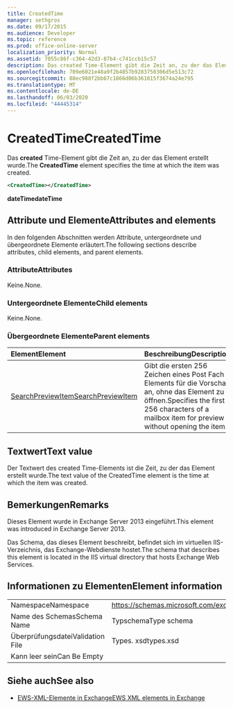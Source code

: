 ```yaml
---
title: CreatedTime
manager: sethgros
ms.date: 09/17/2015
ms.audience: Developer
ms.topic: reference
ms.prod: office-online-server
localization_priority: Normal
ms.assetid: 7055c86f-c364-42d3-87b4-c741ccb15c57
description: Das created Time-Element gibt die Zeit an, zu der das Element erstellt wurde.
ms.openlocfilehash: 709e6021e48a9f2b4857b9283750306d5e513c72
ms.sourcegitcommit: 88ec988f2bb67c1866d06b361615f3674a24e795
ms.translationtype: MT
ms.contentlocale: de-DE
ms.lasthandoff: 06/03/2020
ms.locfileid: "44445314"
---
```

# <a name="createdtime"></a><span data-ttu-id="f55b3-103">CreatedTime</span><span class="sxs-lookup"><span data-stu-id="f55b3-103">CreatedTime</span></span>

<span data-ttu-id="f55b3-104">Das **created** Time-Element gibt die Zeit an, zu der das Element erstellt wurde.</span><span class="sxs-lookup"><span data-stu-id="f55b3-104">The **CreatedTime** element specifies the time at which the item was created.</span></span> 
  
```xml
<CreatedTime></CreatedTime>
```

 <span data-ttu-id="f55b3-105">**dateTime**</span><span class="sxs-lookup"><span data-stu-id="f55b3-105">**dateTime**</span></span>
## <a name="attributes-and-elements"></a><span data-ttu-id="f55b3-106">Attribute und Elemente</span><span class="sxs-lookup"><span data-stu-id="f55b3-106">Attributes and elements</span></span>

<span data-ttu-id="f55b3-107">In den folgenden Abschnitten werden Attribute, untergeordnete und übergeordnete Elemente erläutert.</span><span class="sxs-lookup"><span data-stu-id="f55b3-107">The following sections describe attributes, child elements, and parent elements.</span></span>
  
### <a name="attributes"></a><span data-ttu-id="f55b3-108">Attribute</span><span class="sxs-lookup"><span data-stu-id="f55b3-108">Attributes</span></span>

<span data-ttu-id="f55b3-109">Keine.</span><span class="sxs-lookup"><span data-stu-id="f55b3-109">None.</span></span>
  
### <a name="child-elements"></a><span data-ttu-id="f55b3-110">Untergeordnete Elemente</span><span class="sxs-lookup"><span data-stu-id="f55b3-110">Child elements</span></span>

<span data-ttu-id="f55b3-111">Keine.</span><span class="sxs-lookup"><span data-stu-id="f55b3-111">None.</span></span>
  
### <a name="parent-elements"></a><span data-ttu-id="f55b3-112">Übergeordnete Elemente</span><span class="sxs-lookup"><span data-stu-id="f55b3-112">Parent elements</span></span>

|<span data-ttu-id="f55b3-113">**Element**</span><span class="sxs-lookup"><span data-stu-id="f55b3-113">**Element**</span></span>|<span data-ttu-id="f55b3-114">**Beschreibung**</span><span class="sxs-lookup"><span data-stu-id="f55b3-114">**Description**</span></span>|
|:-----|:-----|
|[<span data-ttu-id="f55b3-115">SearchPreviewItem</span><span class="sxs-lookup"><span data-stu-id="f55b3-115">SearchPreviewItem</span></span>](searchpreviewitem.md) <br/> |<span data-ttu-id="f55b3-116">Gibt die ersten 256 Zeichen eines Post Fach Elements für die Vorschau an, ohne das Element zu öffnen.</span><span class="sxs-lookup"><span data-stu-id="f55b3-116">Specifies the first 256 characters of a mailbox item for preview without opening the item.</span></span>  <br/> |
   
## <a name="text-value"></a><span data-ttu-id="f55b3-117">Textwert</span><span class="sxs-lookup"><span data-stu-id="f55b3-117">Text value</span></span>

<span data-ttu-id="f55b3-118">Der Textwert des created Time-Elements ist die Zeit, zu der das Element erstellt wurde.</span><span class="sxs-lookup"><span data-stu-id="f55b3-118">The text value of the CreatedTime element is the time at which the item was created.</span></span> 
  
## <a name="remarks"></a><span data-ttu-id="f55b3-119">Bemerkungen</span><span class="sxs-lookup"><span data-stu-id="f55b3-119">Remarks</span></span>

<span data-ttu-id="f55b3-120">Dieses Element wurde in Exchange Server 2013 eingeführt.</span><span class="sxs-lookup"><span data-stu-id="f55b3-120">This element was introduced in Exchange Server 2013.</span></span>
  
<span data-ttu-id="f55b3-121">Das Schema, das dieses Element beschreibt, befindet sich im virtuellen IIS-Verzeichnis, das Exchange-Webdienste hostet.</span><span class="sxs-lookup"><span data-stu-id="f55b3-121">The schema that describes this element is located in the IIS virtual directory that hosts Exchange Web Services.</span></span>
  
## <a name="element-information"></a><span data-ttu-id="f55b3-122">Informationen zu Elementen</span><span class="sxs-lookup"><span data-stu-id="f55b3-122">Element information</span></span>

|||
|:-----|:-----|
|<span data-ttu-id="f55b3-123">Namespace</span><span class="sxs-lookup"><span data-stu-id="f55b3-123">Namespace</span></span>  <br/> |https://schemas.microsoft.com/exchange/services/2006/types  <br/> |
|<span data-ttu-id="f55b3-124">Name des Schemas</span><span class="sxs-lookup"><span data-stu-id="f55b3-124">Schema Name</span></span>  <br/> |<span data-ttu-id="f55b3-125">Typschema</span><span class="sxs-lookup"><span data-stu-id="f55b3-125">Type schema</span></span>  <br/> |
|<span data-ttu-id="f55b3-126">Überprüfungsdatei</span><span class="sxs-lookup"><span data-stu-id="f55b3-126">Validation File</span></span>  <br/> |<span data-ttu-id="f55b3-127">Types. xsd</span><span class="sxs-lookup"><span data-stu-id="f55b3-127">types.xsd</span></span>  <br/> |
|<span data-ttu-id="f55b3-128">Kann leer sein</span><span class="sxs-lookup"><span data-stu-id="f55b3-128">Can Be Empty</span></span>  <br/> ||
   
## <a name="see-also"></a><span data-ttu-id="f55b3-129">Siehe auch</span><span class="sxs-lookup"><span data-stu-id="f55b3-129">See also</span></span>



- [<span data-ttu-id="f55b3-130">EWS-XML-Elemente in Exchange</span><span class="sxs-lookup"><span data-stu-id="f55b3-130">EWS XML elements in Exchange</span></span>](ews-xml-elements-in-exchange.md)

